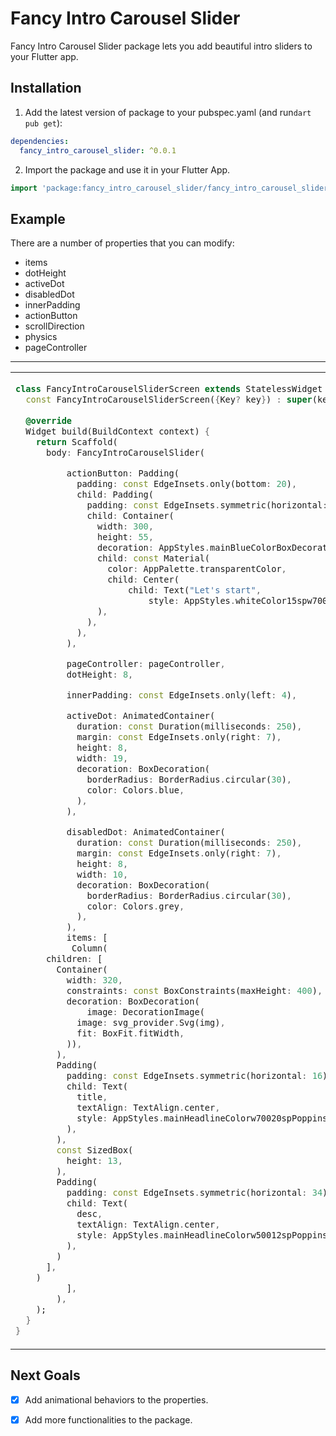 
# Fancy Intro Carousel Slider

Fancy Intro Carousel Slider package lets you add beautiful intro sliders to your Flutter app.

## Installation 

1. Add the latest version of package to your pubspec.yaml (and run`dart pub get`):
```yaml
dependencies:
  fancy_intro_carousel_slider: ^0.0.1
```
2. Import the package and use it in your Flutter App.
```dart
import 'package:fancy_intro_carousel_slider/fancy_intro_carousel_slider.dart';
```

## Example
There are a number of properties that you can modify:

 - items
 - dotHeight               
 - activeDot 
 - disabledDot
 - innerPadding
 - actionButton
 - scrollDirection               
 - physics 
 - pageController

<hr>

<table>
<tr>
<td>

```dart
class FancyIntroCarouselSliderScreen extends StatelessWidget {  
  const FancyIntroCarouselSliderScreen({Key? key}) : super(key: key);  
  
  @override  
  Widget build(BuildContext context) {  
    return Scaffold(  
      body: FancyIntroCarouselSlider(

          actionButton: Padding(
            padding: const EdgeInsets.only(bottom: 20),
            child: Padding(
              padding: const EdgeInsets.symmetric(horizontal: 10),
              child: Container(
                width: 300,
                height: 55,
                decoration: AppStyles.mainBlueColorBoxDecorationStyle,
                child: const Material(
                  color: AppPalette.transparentColor,
                  child: Center(
                      child: Text("Let's start",
                          style: AppStyles.whiteColor15spw700NotoSans)),
                ),
              ),
            ),
          ),

          pageController: pageController,
          dotHeight: 8,

          innerPadding: const EdgeInsets.only(left: 4),

          activeDot: AnimatedContainer(
            duration: const Duration(milliseconds: 250),
            margin: const EdgeInsets.only(right: 7),
            height: 8,
            width: 19,
            decoration: BoxDecoration(
              borderRadius: BorderRadius.circular(30),
              color: Colors.blue,
            ),
          ),

          disabledDot: AnimatedContainer(
            duration: const Duration(milliseconds: 250),
            margin: const EdgeInsets.only(right: 7),
            height: 8,
            width: 10,
            decoration: BoxDecoration(
              borderRadius: BorderRadius.circular(30),
              color: Colors.grey,
            ),
          ),
          items: [
           Column(
      children: [
        Container(
          width: 320,
          constraints: const BoxConstraints(maxHeight: 400),
          decoration: BoxDecoration(
              image: DecorationImage(
            image: svg_provider.Svg(img),
            fit: BoxFit.fitWidth,
          )),
        ),
        Padding(
          padding: const EdgeInsets.symmetric(horizontal: 16),
          child: Text(
            title,
            textAlign: TextAlign.center,
            style: AppStyles.mainHeadlineColorw70020spPoppins,
          ),
        ),
        const SizedBox(
          height: 13,
        ),
        Padding(
          padding: const EdgeInsets.symmetric(horizontal: 34),
          child: Text(
            desc,
            textAlign: TextAlign.center,
            style: AppStyles.mainHeadlineColorw50012spPoppinsLineHeight,
          ),
        )
      ],
    )
          ],
        ),
    );  
  }  
}
```

</td>
<td>
<img  src="https://user-images.githubusercontent.com/53579386/126896556-911d4778-04cd-49bf-b32a-01a6eb3b0155.jpeg"  alt="">
</td>
</tr>
</table>

## Next Goals
 
 - [x] Add animational behaviors to the properties.
 
 - [x] Add more functionalities to the package.

